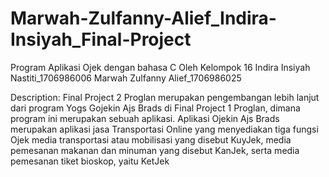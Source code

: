 # Marwah-Zulfanny-Alief_Indira-Insiyah_Final-Project
Program Aplikasi Ojek dengan bahasa C
Oleh Kelompok 16
Indira Insiyah Nastiti_1706986006
Marwah Zulfanny Alief_1706986025

Description: Final Project 2 Proglan merupakan pengembangan lebih lanjut dari program Yogs Gojekin Ajs Brads di Final Project 1 Proglan, dimana program ini merupakan sebuah aplikasi. Aplikasi Ojekin Ajs Brads merupakan aplikasi jasa Transportasi Online yang menyediakan tiga fungsi Ojek media transportasi atau mobilisasi yang disebut KuyJek, media pemesanan makanan dan minuman yang disebut KanJek, serta media pemesanan tiket bioskop, yaitu KetJek
